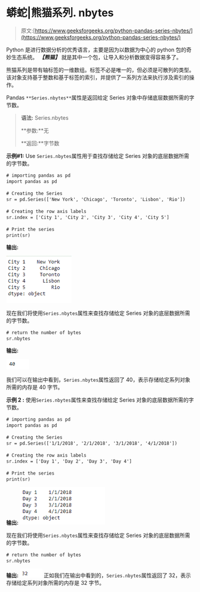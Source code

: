 # 蟒蛇|熊猫系列. nbytes

> 原文:[https://www.geeksforgeeks.org/python-pandas-series-nbytes/](https://www.geeksforgeeks.org/python-pandas-series-nbytes/)

Python 是进行数据分析的优秀语言，主要是因为以数据为中心的 python 包的奇妙生态系统。 ***【熊猫】*** 就是其中一个包，让导入和分析数据变得容易多了。

熊猫系列是带有轴标签的一维数组。标签不必是唯一的，但必须是可散列的类型。该对象支持基于整数和基于标签的索引，并提供了一系列方法来执行涉及索引的操作。

Pandas `**Series.nbytes**`属性是返回给定 Series 对象中存储底层数据所需的字节数。

> **语法:** Series.nbytes
> 
> **参数:**无
> 
> **返回:**字节数

**示例#1:** Use `Series.nbytes`属性用于查找存储给定 Series 对象的底层数据所需的字节数。

```
# importing pandas as pd
import pandas as pd

# Creating the Series
sr = pd.Series(['New York', 'Chicago', 'Toronto', 'Lisbon', 'Rio'])

# Creating the row axis labels
sr.index = ['City 1', 'City 2', 'City 3', 'City 4', 'City 5'] 

# Print the series
print(sr)
```

**输出:**

![](img/f6a6d4c6b86dd815350de4f5d5bfa931.png)

现在我们将使用`Series.nbytes`属性来查找存储给定 Series 对象的底层数据所需的字节数。

```
# return the number of bytes
sr.nbytes
```

**输出:**

![](img/ed11f6764ba26f7da447b5ff225e0f0c.png)

我们可以在输出中看到，`Series.nbytes`属性返回了 40，表示存储给定系列对象所需的内存是 40 字节。

**示例 2 :** 使用`Series.nbytes`属性来查找存储给定 Series 对象的底层数据所需的字节数。

```
# importing pandas as pd
import pandas as pd

# Creating the Series
sr = pd.Series(['1/1/2018', '2/1/2018', '3/1/2018', '4/1/2018'])

# Creating the row axis labels
sr.index = ['Day 1', 'Day 2', 'Day 3', 'Day 4']

# Print the series
print(sr)
```

**输出:**
![](img/a519278b0c944bba68cf9df8e3566a3b.png)

现在我们将使用`Series.nbytes`属性来查找存储给定 Series 对象的底层数据所需的字节数。

```
# return the number of bytes
sr.nbytes
```

**输出:**
![](img/66ce7bfff597799dfcfadf8dd5fee2e3.png)
正如我们在输出中看到的，`Series.nbytes`属性返回了 32，表示存储给定系列对象所需的内存是 32 字节。